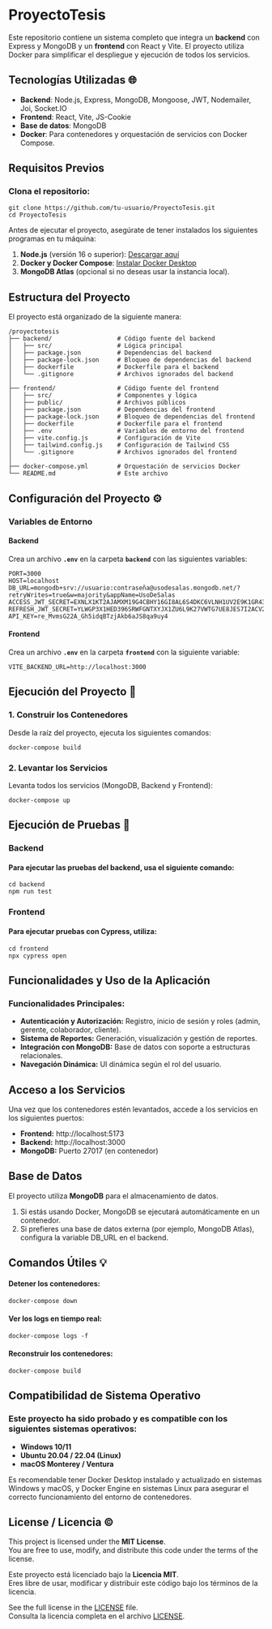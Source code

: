 # ProyectoTesis
Este repositorio contiene un sistema completo que integra un **backend** con Express y MongoDB y un **frontend** con React y Vite. El proyecto utiliza Docker para simplificar el despliegue y ejecución de todos los servicios.


## Tecnologías Utilizadas 🌐

- **Backend**: Node.js, Express, MongoDB, Mongoose, JWT, Nodemailer, Joi, Socket.IO
- **Frontend**: React, Vite, JS-Cookie
- **Base de datos**: MongoDB
- **Docker**: Para contenedores y orquestación de servicios con Docker Compose.


## Requisitos Previos

### Clona el repositorio:
```
git clone https://github.com/tu-usuario/ProyectoTesis.git
cd ProyectoTesis
```
Antes de ejecutar el proyecto, asegúrate de tener instalados los siguientes programas en tu máquina:

1. **Node.js** (versión 16 o superior): [Descargar aquí](https://nodejs.org/)
2. **Docker y Docker Compose**: [Instalar Docker Desktop](https://www.docker.com/products/docker-desktop/)
3. **MongoDB Atlas** (opcional si no deseas usar la instancia local).


## Estructura del Proyecto

El proyecto está organizado de la siguiente manera:
```
/proyectotesis
├── backend/                  # Código fuente del backend
│   ├── src/                  # Lógica principal
│   ├── package.json          # Dependencias del backend
│   ├── package-lock.json     # Bloqueo de dependencias del backend
│   ├── dockerfile            # Dockerfile para el backend
│   └── .gitignore            # Archivos ignorados del backend
│
├── frontend/                 # Código fuente del frontend
│   ├── src/                  # Componentes y lógica
│   ├── public/               # Archivos públicos
│   ├── package.json          # Dependencias del frontend
│   ├── package-lock.json     # Bloqueo de dependencias del frontend
│   ├── dockerfile            # Dockerfile para el frontend
│   ├── .env                  # Variables de entorno del frontend
│   ├── vite.config.js        # Configuración de Vite
│   ├── tailwind.config.js    # Configuración de Tailwind CSS
│   └── .gitignore            # Archivos ignorados del frontend
│
├── docker-compose.yml        # Orquestación de servicios Docker
└── README.md                 # Este archivo
```

## Configuración del Proyecto ⚙️

### Variables de Entorno

#### Backend

Crea un archivo **`.env`** en la carpeta **`backend`** con las siguientes variables:

```.env
PORT=3000
HOST=localhost
DB_URL=mongodb+srv://usuario:contraseña@usodesalas.mongodb.net/?retryWrites=true&w=majority&appName=UsoDeSalas
ACCESS_JWT_SECRET=EXNLX1KT2AJAMXM19G4CBHY16GI8AL6S4DKC6VLNH1UV2E9K1GR43YMXZFAF2XGCIUJBUUA11ETGSRMCM
REFRESH_JWT_SECRET=YLWGP3X1HED396SRWFGNTXYJX1ZU6L9K27VWTG7UE8JES7I2ACV2RJL2GWA3AQJRCC200FHKBEX95DJV7
API_KEY=re_MvmsG22A_Gh5idqBTzjAkb6aJS8qa9uy4

```

#### Frontend

Crea un archivo **`.env`** en la carpeta **`frontend`** con la siguiente variable:

```.env
VITE_BACKEND_URL=http://localhost:3000
```


## Ejecución del Proyecto 🚀

### 1. Construir los Contenedores
Desde la raíz del proyecto, ejecuta los siguientes comandos:
```
docker-compose build
```

### 2. Levantar los Servicios
Levanta todos los servicios (MongoDB, Backend y Frontend):
```
docker-compose up
```

## Ejecución de Pruebas 📝
### Backend
#### Para ejecutar las pruebas del backend, usa el siguiente comando:
```
cd backend
npm run test
```
### Frontend
#### Para ejecutar pruebas con Cypress, utiliza:
```
cd frontend
npx cypress open
```

## Funcionalidades y Uso de la Aplicación
### Funcionalidades Principales:
- **Autenticación y Autorización:** Registro, inicio de sesión y roles (admin, gerente, colaborador, cliente).
- **Sistema de Reportes:** Generación, visualización y gestión de reportes.
- **Integración con MongoDB:** Base de datos con soporte a estructuras relacionales.
- **Navegación Dinámica:** UI dinámica según el rol del usuario.


## Acceso a los Servicios
Una vez que los contenedores estén levantados, accede a los servicios en los siguientes puertos:

- **Frontend:** http://localhost:5173
- **Backend:** http://localhost:3000
- **MongoDB:** Puerto 27017 (en contenedor)


## Base de Datos
El proyecto utiliza **MongoDB** para el almacenamiento de datos.

1. Si estás usando Docker, MongoDB se ejecutará automáticamente en un contenedor.
2. Si prefieres una base de datos externa (por ejemplo, MongoDB Atlas), configura la variable DB_URL en el backend.


## Comandos Útiles 💡
#### Detener los contenedores:
```
docker-compose down
```

#### Ver los logs en tiempo real:
```
docker-compose logs -f
```

#### Reconstruir los contenedores:
```
docker-compose build
```

## Compatibilidad de Sistema Operativo
### Este proyecto ha sido probado y es compatible con los siguientes sistemas operativos:

- **Windows 10/11**
- **Ubuntu 20.04 / 22.04 (Linux)**
- **macOS Monterey / Ventura**

Es recomendable tener Docker Desktop instalado y actualizado en sistemas Windows y macOS, y Docker Engine en sistemas Linux para asegurar el correcto funcionamiento del entorno de contenedores.

## License / Licencia ©️

This project is licensed under the **MIT License**.  
You are free to use, modify, and distribute this code under the terms of the license.  

Este proyecto está licenciado bajo la **Licencia MIT**.  
Eres libre de usar, modificar y distribuir este código bajo los términos de la licencia.

See the full license in the [LICENSE](./LICENSE) file.  
Consulta la licencia completa en el archivo [LICENSE](./LICENSE).
